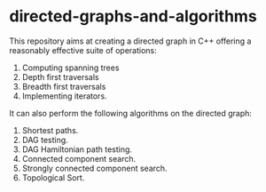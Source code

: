 # directed-graphs-and-algorithms


This repository aims at creating a directed graph in C++ offering a reasonably effective suite of operations:
1. Computing spanning trees
2. Depth first traversals
3. Breadth first traversals
4. Implementing iterators.

It can also perform the following algorithms on the directed graph:
1. Shortest paths.
2. DAG testing.
3. DAG Hamiltonian path testing.
4. Connected component search.
5. Strongly connected component search.
6. Topological Sort.


